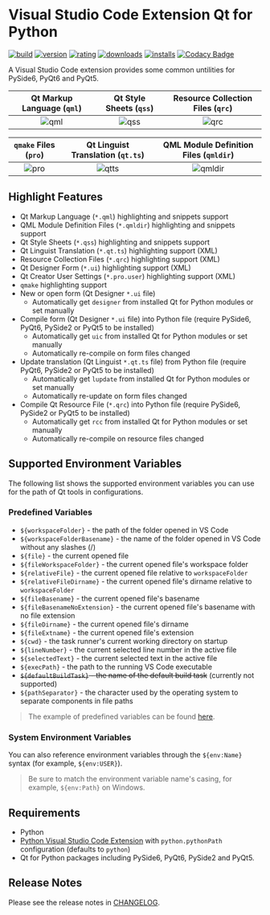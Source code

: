 # Visual Studio Code Extension Qt for Python

[![build](https://github.com/seanwu1105/vscode-qt-for-python/workflows/build/badge.svg)](https://github.com/seanwu1105/vscode-qt-for-python/actions?query=workflow:build)
[![version](https://img.shields.io/visual-studio-marketplace/v/seanwu.vscode-qt-for-python.svg)](https://marketplace.visualstudio.com/items?itemName=seanwu.vscode-qt-for-python)
[![rating](https://img.shields.io/visual-studio-marketplace/r/seanwu.vscode-qt-for-python.svg)](https://marketplace.visualstudio.com/items?itemName=seanwu.vscode-qt-for-python)
[![downloads](https://img.shields.io/visual-studio-marketplace/d/seanwu.vscode-qt-for-python.svg)](https://marketplace.visualstudio.com/items?itemName=seanwu.vscode-qt-for-python)
[![installs](https://img.shields.io/visual-studio-marketplace/i/seanwu.vscode-qt-for-python.svg)](https://marketplace.visualstudio.com/items?itemName=seanwu.vscode-qt-for-python)
[![Codacy Badge](https://app.codacy.com/project/badge/Grade/aa7530b2ecad4617af3b98d57baf1166)](https://www.codacy.com/gh/seanwu1105/vscode-qt-for-python/dashboard?utm_source=github.com&utm_medium=referral&utm_content=seanwu1105/vscode-qt-for-python&utm_campaign=Badge_Grade)

A Visual Studio Code extension provides some common untilities for PySide6, PyQt6 and PyQt5.

|       Qt Markup Language (`qml`)        |         Qt Style Sheets (`qss`)         |    Resource Collection Files (`qrc`)    |
| :-------------------------------------: | :-------------------------------------: | :-------------------------------------: |
| ![qml](https://i.imgur.com/YDWuDDJ.png) | ![qss](https://i.imgur.com/N1w3vs9.png) | ![qrc](https://i.imgur.com/6qW1YTI.png) |

|          `qmake` Files (`pro`)          |    Qt Linguist Translation (`qt.ts`)     |   QML Module Definition Files (`qmldir`)   |
| :-------------------------------------: | :--------------------------------------: | :----------------------------------------: |
| ![pro](https://i.imgur.com/kI3m5c4.png) | ![qtts](https://i.imgur.com/TnizAQd.png) | ![qmldir](https://i.imgur.com/F6NH69h.png) |

## Highlight Features

- Qt Markup Language (`*.qml`) highlighting and snippets support
- QML Module Definition Files (`*.qmldir`) highlighting and snippets support
- Qt Style Sheets (`*.qss`) highlighting and snippets support
- Qt Linguist Translation (`*.qt.ts`) highlighting support (XML)
- Resource Collection Files (`*.qrc`) highlighting support (XML)
- Qt Designer Form (`*.ui`) highlighting support (XML)
- Qt Creator User Settings (`*.pro.user`) highlighting support (XML)
- `qmake` highlighting support
- New or open form (Qt Designer `*.ui` file)
  - Automatically get `designer` from installed Qt for Python modules or set manually
- Compile form (Qt Designer `*.ui` file) into Python file (require PySide6, PyQt6, PySide2 or PyQt5 to be installed)
  - Automatically get `uic` from installed Qt for Python modules or set manually
  - Automatically re-compile on form files changed
- Update translation (Qt Linguist `*.qt.ts` file) from Python file (require PyQt6, PySide2 or PyQt5 to be installed)
  - Automatically get `lupdate` from installed Qt for Python modules or set manually
  - Automatically re-update on form files changed
- Compile Qt Resource File (`*.qrc`) into Python file (require PySide6, PySide2 or PyQt5 to be installed)
  - Automatically get `rcc` from installed Qt for Python modules or set manually
  - Automatically re-compile on resource files changed

## Supported Environment Variables

The following list shows the supported environment variables you can use for the path of Qt tools in configurations.

### Predefined Variables

- `${workspaceFolder}` - the path of the folder opened in VS Code
- `${workspaceFolderBasename}` - the name of the folder opened in VS Code without any slashes (/)
- `${file}` - the current opened file
- `${fileWorkspaceFolder}` - the current opened file's workspace folder
- `${relativeFile}` - the current opened file relative to `workspaceFolder`
- `${relativeFileDirname}` - the current opened file's dirname relative to `workspaceFolder`
- `${fileBasename}` - the current opened file's basename
- `${fileBasenameNoExtension}` - the current opened file's basename with no file extension
- `${fileDirname}` - the current opened file's dirname
- `${fileExtname}` - the current opened file's extension
- `${cwd}` - the task runner's current working directory on startup
- `${lineNumber}` - the current selected line number in the active file
- `${selectedText}` - the current selected text in the active file
- `${execPath}` - the path to the running VS Code executable
- ~~`${defaultBuildTask}` - the name of the default build task~~ (currently not supported)
- `${pathSeparator}` - the character used by the operating system to separate components in file paths

> The example of predefined variables can be found [here](https://code.visualstudio.com/docs/editor/variables-reference).

### System Environment Variables

You can also reference environment variables through the `${env:Name}` syntax (for example, `${env:USER}`).

> Be sure to match the environment variable name's casing, for example, `${env:Path}` on Windows.

## Requirements

- Python
- [Python Visual Studio Code Extension](https://marketplace.visualstudio.com/items?itemName=ms-python.python) with `python.pythonPath` configuration (defaults to `python`)
- Qt for Python packages including PySide6, PyQt6, PySide2 and PyQt5.

## Release Notes

Please see the release notes in [CHANGELOG](CHANGELOG.md).
